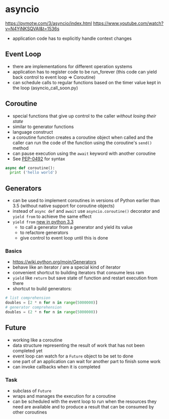 # asyncio

https://pymotw.com/3/asyncio/index.html
https://www.youtube.com/watch?v=N4YjNKSQVAI&t=1536s

* application code has to explicitly handle context changes

## Event Loop

* there are implementations for different operation systems
* application has to register code to be run_forever (this code can yield back control to event loop => Coroutine)
* can schedule calls to regular functions based on the timer value kept in the loop (asyncio_call_soon.py)

## Coroutine

* special functions that give up control to the caller *without losing their state*
* similar to generator functions
* language construct
* a coroutine function creates a coroutine object when called and the caller can run the code of the function using the coroutine's `send()` method
* can pause execution using the `await` keyword with another coroutine
* See [PEP-0492](https://www.python.org/dev/peps/pep-0492/#new-coroutine-declaration-syntax) for syntax

```python
async def coroutine():
  print ('hello world')
```

## Generators

* can be used to implement coroutines in versions of Python earlier than 3.5 (without native support for coroutine objects)
* instead of `async def` and `await` use `asyncio.coroutine()` decorator and `yield from` to achieve the same effect
* `yield from` [new in python 3.3](http://simeonvisser.com/posts/python-3-using-yield-from-in-generators-part-1.html)
   * to call a generator from a generator and yield its value
   * to refactore generators
   * give control to event loop until this is done


### Basics

* https://wiki.python.org/moin/Generators
* behave like an iterator / are a special kind of iterator
* convenient shortcut to building iterators that consume less ram
* `yield` like `return` but save state of function and restart execution from there
* shortcut to build generators:

``` python
# list comprehension
doubles = [2 * n for n in range(5000000)]
# generator comprehension
doubles = (2 * n for n in range(5000000))
```

## Future

* working like a coroutine
* data structure representing the result of work that has not been completed yet
* event loop can watch for a `Future` object to be set to done
* one part of an application can wait for another part to finish some work
* can invoke callbacks when it is completed


### Task

* subclass of `Future`
* wraps and manages the execution for a coroutine
* can be scheduled with the event loop to run when the resources they need are available and to produce a result that can be consumed by other coroutines
